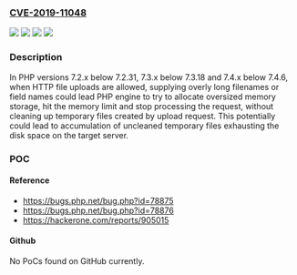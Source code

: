### [CVE-2019-11048](https://cve.mitre.org/cgi-bin/cvename.cgi?name=CVE-2019-11048)
![](https://img.shields.io/static/v1?label=Product&message=PHP&color=blue)
![](https://img.shields.io/static/v1?label=Version&message=7.3.x%3C%207.3.18%20&color=brighgreen)
![](https://img.shields.io/static/v1?label=Vulnerability&message=CWE-190%20Integer%20Overflow%20or%20Wraparound&color=brighgreen)
![](https://img.shields.io/static/v1?label=Vulnerability&message=CWE-400%20Uncontrolled%20Resource%20Consumption&color=brighgreen)

### Description

In PHP versions 7.2.x below 7.2.31, 7.3.x below 7.3.18 and 7.4.x below 7.4.6, when HTTP file uploads are allowed, supplying overly long filenames or field names could lead PHP engine to try to allocate oversized memory storage, hit the memory limit and stop processing the request, without cleaning up temporary files created by upload request. This potentially could lead to accumulation of uncleaned temporary files exhausting the disk space on the target server.

### POC

#### Reference
- https://bugs.php.net/bug.php?id=78875
- https://bugs.php.net/bug.php?id=78876
- https://hackerone.com/reports/905015

#### Github
No PoCs found on GitHub currently.

